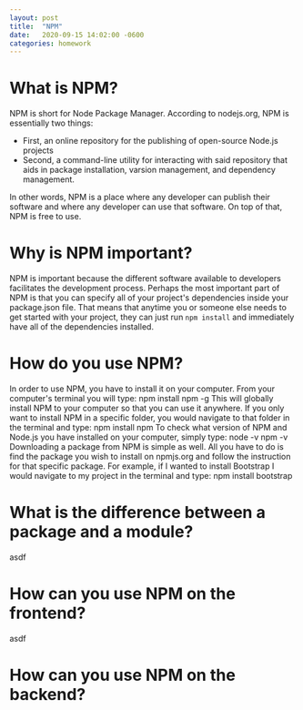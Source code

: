 ```yaml
---
layout: post
title:  "NPM"
date:   2020-09-15 14:02:00 -0600
categories: homework
---
```


# What is NPM?

NPM is short for Node Package Manager. According to nodejs.org, NPM is essentially two things:
- First, an online repository for the publishing of open-source Node.js projects
- Second, a command-line utility for interacting with said repository that aids in package installation, varsion management, and dependency management.

In other words, NPM is a place where any developer can publish their software and where any developer can use that software. On top of that, NPM is free to use.

# Why is NPM important?

NPM is important because the different software available to developers facilitates the development process. Perhaps the most important part of NPM is that you can specify all of your project's dependencies inside your package.json file. That means that anytime you or someone else needs to get started with your project, they can just run <code>npm install</code> and immediately have all of the dependencies installed.

# How do you use NPM?

In order to use NPM, you have to install it on your computer. From your computer's terminal you will type:
    npm install npm -g
This will globally install NPM to your computer so that you can use it anywhere. If you only want to install NPM in a specific folder, you would navigate to that folder in the terminal and type:
    npm install npm
To check what version of NPM and Node.js you have installed on your computer, simply type:
    node -v
    npm -v
Downloading a package from NPM is simple as well. All you have to do is find the package you wish to install on npmjs.org and follow the instruction for that specific package. For example, if I wanted to install Bootstrap I would navigate to my project in the terminal and type:
    npm install bootstrap


# What is the difference between a package and a module?

asdf

# How can you use NPM on the frontend?

asdf

# How can you use NPM on the backend?